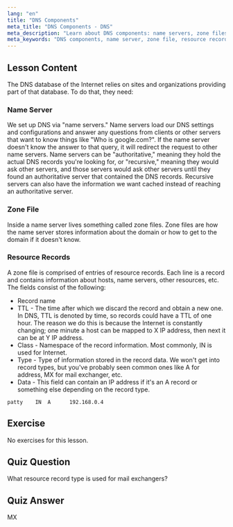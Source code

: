 ```yaml
---
lang: "en"
title: "DNS Components"
meta_title: "DNS Components - DNS"
meta_description: "Learn about DNS components: name servers, zone files, and resource records. Understand how DNS works for beginners. Start your Linux networking journey!"
meta_keywords: "DNS components, name server, zone file, resource records, DNS tutorial, Linux networking, beginner guide"
---
```


## Lesson Content

The DNS database of the Internet relies on sites and organizations providing part of that database. To do that, they need:

### Name Server

We set up DNS via "name servers." Name servers load our DNS settings and configurations and answer any questions from clients or other servers that want to know things like "Who is google.com?". If the name server doesn't know the answer to that query, it will redirect the request to other name servers. Name servers can be "authoritative," meaning they hold the actual DNS records you're looking for, or "recursive," meaning they would ask other servers, and those servers would ask other servers until they found an authoritative server that contained the DNS records. Recursive servers can also have the information we want cached instead of reaching an authoritative server.

### Zone File

Inside a name server lives something called zone files. Zone files are how the name server stores information about the domain or how to get to the domain if it doesn't know.

### Resource Records

A zone file is comprised of entries of resource records. Each line is a record and contains information about hosts, name servers, other resources, etc. The fields consist of the following:

- Record name
- TTL - The time after which we discard the record and obtain a new one. In DNS, TTL is denoted by time, so records could have a TTL of one hour. The reason we do this is because the Internet is constantly changing; one minute a host can be mapped to X IP address, then next it can be at Y IP address.
- Class - Namespace of the record information. Most commonly, IN is used for Internet.
- Type - Type of information stored in the record data. We won't get into record types, but you've probably seen common ones like A for address, MX for mail exchanger, etc.
- Data - This field can contain an IP address if it's an A record or something else depending on the record type.

```plaintext
patty    IN  A      192.168.0.4
```

## Exercise

No exercises for this lesson.

## Quiz Question

What resource record type is used for mail exchangers?

## Quiz Answer

MX

